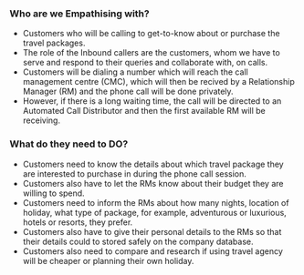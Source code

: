 ### Who are we Empathising with?

   * Customers who will be calling to get-to-know about or purchase the travel packages.
   * The role of the Inbound callers are the customers, whom we have to serve and respond to their queries and collaborate with, on calls.
   * Customers will be dialing a number which will reach the call management centre (CMC), which will then be recived by a Relationship Manager (RM) and the phone call will be done privately.
   * However, if there is a long waiting time, the call will be directed to an Automated Call Distributor and then the first available RM will be receiving.
  
 ### What do they need to DO?
 
   * Customers need to know the details about which travel package they are interested to purchase in during the phone call session.
   * Customers also have to let the RMs know about their budget they are willing to spend.
   * Customers need to inform the RMs about how many nights, location of holiday, what type of package, for example, adventurous or luxurious, hotels or resorts, they prefer.
   * Customers also have to give their personal details to the RMs so that their details could to stored safely on the company database.
   * Customers also need to compare and research if using travel agency will be cheaper or planning their own holiday.
   
   
